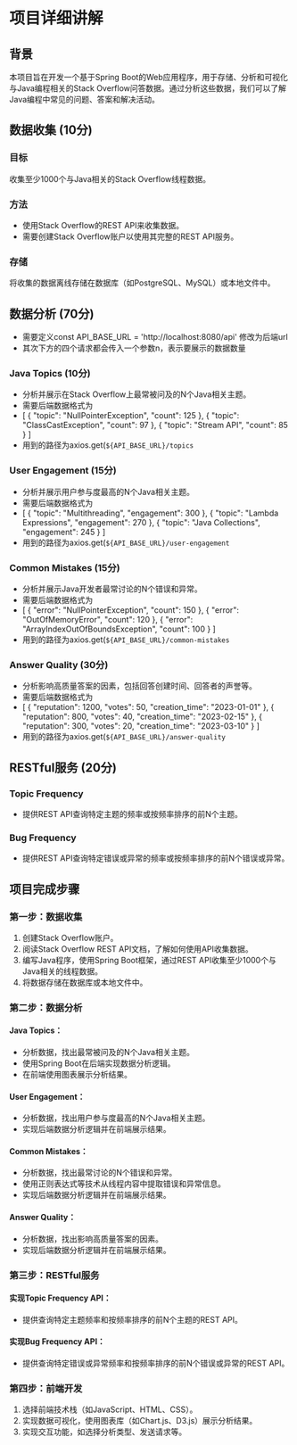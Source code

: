 # 项目详细讲解

## 背景
本项目旨在开发一个基于Spring Boot的Web应用程序，用于存储、分析和可视化与Java编程相关的Stack Overflow问答数据。通过分析这些数据，我们可以了解Java编程中常见的问题、答案和解决活动。

## 数据收集 (10分)
### 目标
收集至少1000个与Java相关的Stack Overflow线程数据。

### 方法
- 使用Stack Overflow的REST API来收集数据。
- 需要创建Stack Overflow账户以使用其完整的REST API服务。

### 存储
将收集的数据离线存储在数据库（如PostgreSQL、MySQL）或本地文件中。

## 数据分析 (70分)
- 需要定义const API_BASE_URL = 'http://localhost:8080/api'  修改为后端url
- 其次下方的四个请求都会传入一个参数n，表示要展示的数据数量
### Java Topics (10分)
- 分析并展示在Stack Overflow上最常被问及的N个Java相关主题。
- 需要后端数据格式为
- [
  { "topic": "NullPointerException", "count": 125 },
  { "topic": "ClassCastException", "count": 97 },
  { "topic": "Stream API", "count": 85 }
  ]
- 用到的路径为axios.get(`${API_BASE_URL}/topics`

### User Engagement (15分)
- 分析并展示用户参与度最高的N个Java相关主题。
- 需要后端数据格式为
- [
  { "topic": "Multithreading", "engagement": 300 },
  { "topic": "Lambda Expressions", "engagement": 270 },
  { "topic": "Java Collections", "engagement": 245 }
  ]
- 用到的路径为axios.get(`${API_BASE_URL}/user-engagement`


### Common Mistakes (15分)
- 分析并展示Java开发者最常讨论的N个错误和异常。
- 需要后端数据格式为
- [
  { "error": "NullPointerException", "count": 150 },
  { "error": "OutOfMemoryError", "count": 120 },
  { "error": "ArrayIndexOutOfBoundsException", "count": 100 }
  ]
- 用到的路径为axios.get(`${API_BASE_URL}/common-mistakes`


### Answer Quality (30分)
- 分析影响高质量答案的因素，包括回答创建时间、回答者的声誉等。
- 需要后端数据格式为
- [
  { "reputation": 1200, "votes": 50, "creation_time": "2023-01-01" },
  { "reputation": 800, "votes": 40, "creation_time": "2023-02-15" },
  { "reputation": 300, "votes": 20, "creation_time": "2023-03-10" }
  ]
- 用到的路径为axios.get(`${API_BASE_URL}/answer-quality`



## RESTful服务 (20分)
### Topic Frequency
- 提供REST API查询特定主题的频率或按频率排序的前N个主题。

### Bug Frequency
- 提供REST API查询特定错误或异常的频率或按频率排序的前N个错误或异常。

## 项目完成步骤

### 第一步：数据收集
1. 创建Stack Overflow账户。
2. 阅读Stack Overflow REST API文档，了解如何使用API收集数据。
3. 编写Java程序，使用Spring Boot框架，通过REST API收集至少1000个与Java相关的线程数据。
4. 将数据存储在数据库或本地文件中。

### 第二步：数据分析
#### Java Topics：
- 分析数据，找出最常被问及的N个Java相关主题。
- 使用Spring Boot在后端实现数据分析逻辑。
- 在前端使用图表展示分析结果。

#### User Engagement：
- 分析数据，找出用户参与度最高的N个Java相关主题。
- 实现后端数据分析逻辑并在前端展示结果。

#### Common Mistakes：
- 分析数据，找出最常讨论的N个错误和异常。
- 使用正则表达式等技术从线程内容中提取错误和异常信息。
- 实现后端数据分析逻辑并在前端展示结果。

#### Answer Quality：
- 分析数据，找出影响高质量答案的因素。
- 实现后端数据分析逻辑并在前端展示结果。

### 第三步：RESTful服务
#### 实现Topic Frequency API：
- 提供查询特定主题频率和按频率排序的前N个主题的REST API。

#### 实现Bug Frequency API：
- 提供查询特定错误或异常频率和按频率排序的前N个错误或异常的REST API。

### 第四步：前端开发
1. 选择前端技术栈（如JavaScript、HTML、CSS）。
2. 实现数据可视化，使用图表库（如Chart.js、D3.js）展示分析结果。
3. 实现交互功能，如选择分析类型、发送请求等。
